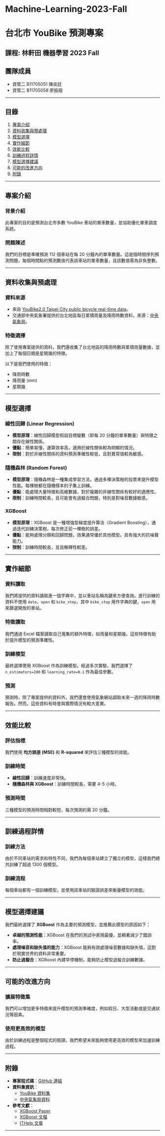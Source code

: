 # Machine-Learning-2023-Fall

# 台北市 YouBike 預測專案

## 課程: 林軒田 機器學習 2023 Fall

## 團隊成員
- 資管二 B11705051 陳奕廷
- 資管二 B11705058 廖振翔
  
---

## 目錄
1. [專案介紹](#專案介紹)
2. [資料收集與預處理](#資料收集與預處理)
3. [模型選擇](#模型選擇)
4. [實作細節](#實作細節)
5. [效能比較](#效能比較)
6. [訓練過程詳情](#訓練過程詳情)
7. [模型選擇建議](#模型選擇建議)
8. [可能的改進方向](#可能的改進方向)
9. [附錄](#附錄)

---

## 專案介紹

### 背景介紹
此專案的目的是預測台北市多數 YouBike 車站的單車數量，並協助優化單車調度系統。

### 問題陳述
我們的目標是準確預測 112 個車站在每 20 分鐘內的單車數量。這是個時間序列預測問題，每個時間點的預測數值代表該車站的單車數量，且該數值需為非負整數。

---

## 資料收集與預處理

### 資料來源
- 來自 [YouBike2.0 Taipei City public bicycle real-time data](https://github.com/hyusterr/html.2023.final.data/tree/release)。
- 交通部中央氣象署提供的台北地區每日累積雨量及降雨時數資料，來源：[中央氣象局](https://www.cwa.gov.tw/V8/C/D/DailyPrecipitation.html)。

### 特徵選擇
除了使用專案提供的資料，我們還收集了台北地區的降雨時數與累積雨量數據，並加上了每個日期是星期幾的特徵。

以下是我們使用的特徵：
- 降雨時數
- 降雨量 (mm)
- 星期幾

---

## 模型選擇

### 線性回歸 (Linear Regression)
- **模型原理**：線性回歸模型假設目標變數（即每 20 分鐘的單車數量）與特徵之間存在線性關係。
- **優點**：簡單易懂，運算效率高，適用於線性關係較為明顯的情況。
- **限制**：對於非線性關係的資料預測準確性較低，且對異常值較為敏感。

### 隨機森林 (Random Forest)
- **模型原理**：隨機森林是一種集成學習方法，通過多棵決策樹的投票來提升模型性能。每棵樹都在隨機樣本的子集上訓練。
- **優點**：能處理大量特徵和高維數據，對於複雜的非線性關係有較好的適應性。
- **限制**：訓練時間較長，且可能會有過擬合問題，特別是對噪音數據敏感。

### XGBoost
- **模型原理**：XGBoost 是一種增強型梯度提升算法（Gradient Boosting），通過迭代訓練決策樹，每次修正前一棵樹的誤差。
- **優點**：能夠處理分類和回歸問題，效果通常優於其他模型。具有強大的抗噪聲能力。
- **限制**：訓練時間較長，並且解釋性較差。

---

## 實作細節

### 資料讀取
我們將提供的資料讀取進一個字典中，並以車站名稱為鍵來方便查詢。進行訓練的資料不使用 `date`、`open` 和 `bike_stop`，其中 `bike_stop` 用作字典的鍵，`open` 用來篩選開放的車站。

### 特徵讀取
我們通過 Excel 檔案讀取自己蒐集的額外特徵，如雨量和星期幾。這些特徵有助於提升模型的預測準確性。

### 訓練模型
最終選擇使用 XGBoost 作為訓練模型。經過多次實驗，我們選擇了 `n_estimators=200` 和 `learning_rate=0.1` 作為最佳參數。

### 預測
預測時，除了專案提供的資料外，我們還會使用氣象網站調取未來一週的降雨時數報告。然而，這些資料有時會與實際情況有較大差異。

---

## 效能比較

### 評估指標
我們使用 **均方誤差 (MSE)** 和 **R-squared** 來評估三種模型的效能。

### 訓練時間
- **線性回歸**：訓練速度非常快。
- **隨機森林與 XGBoost**：訓練時間較長，需要 4-5 小時。

### 預測時間
三種模型的預測時間相對較短，每次預測約需 20 分鐘。

---

## 訓練過程詳情

### 訓練方法
由於不同車站的需求和特性不同，我們為每個車站建立了獨立的模型，這樣我們總共訓練了超過 1300 個模型。

### 訓練流程
每個車站都有一個訓練模型，並使用該車站的驗證誤差來衡量模型的效能。

---

## 模型選擇建議

我們最終選擇了 **XGBoost** 作為主要的預測模型，並推薦此模型的原因如下：

- **卓越的預測性能**：XGBoost 在我們的測試中表現最優，並顯著減少了錯誤率。
- **處理噪音和缺失值的能力**：XGBoost 能夠有效處理噪音數據和缺失值，這對於現實世界的資料非常重要。
- **防止過擬合**：XGBoost 內建早停機制，能夠防止模型過擬合訓練數據。

---

## 可能的改進方向

### 擴展特徵集
我們可以增加更多特徵來提升模型的預測準確度，例如假日、大型活動或是交通狀況等因素。

### 使用更高效的模型
由於訓練過程是整個程式的瓶頸，我們希望未來能夠使用更高效的模型來加速訓練過程。

---

## 附錄

- **專案程式碼**：[GitHub 連結](https://github.com/Tim4x4x4/ML)
- **資料集資訊**：
  - [YouBike 資料集](https://github.com/hyusterr/html.2023.final.data/tree/release)
  - [中央氣象局資料](https://www.cwa.gov.tw/V8/C/D/DailyPrecipitation.html)
- **參考文獻**：
  - [XGBoost Paper](https://arxiv.org/pdf/1603.02754.pdf)
  - [XGBoost 文檔](https://docs.aws.amazon.com/zh_tw/sagemaker/latest/dg/xgboost-HowItWorks.html)
  - [ITHelp 文章](https://ithelp.ithome.com.tw/articles/10247936)

---
